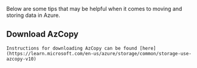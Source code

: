 Below are some tips that may be helpful when it comes to moving and storing data in Azure. 

## **Download AzCopy** 

    Instructions for downloading AzCopy can be found [here](https://learn.microsoft.com/en-us/azure/storage/common/storage-use-azcopy-v10)


